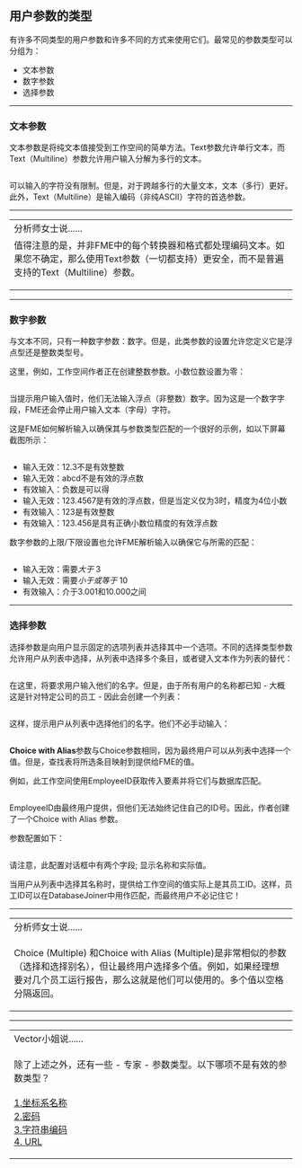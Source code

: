    <div id="readme" class="readme blob instapaper_body">
    <article class="markdown-body entry-content" itemprop="text"><h2><a id="user-content-types-of-user-parameters" class="anchor" aria-hidden="true" href="https://github.com/safesoftware/FMETraining/blob/Desktop-Advanced-2018/DesktopAdvanced4Parameters/4.03.ParameterTypes.md#types-of-user-parameters"></a><font style="vertical-align: inherit;"><font style="vertical-align: inherit;">用户参数的类型</font></font></h2>
<p><font style="vertical-align: inherit;"><font style="vertical-align: inherit;">有许多不同类型的用户参数和许多不同的方式来使用它们。</font><font style="vertical-align: inherit;">最常见的参数类型可以分组为：</font></font></p>
<ul>
<li><font style="vertical-align: inherit;"><font style="vertical-align: inherit;">文本参数</font></font></li>
<li><font style="vertical-align: inherit;"><font style="vertical-align: inherit;">数字参数</font></font></li>
<li><font style="vertical-align: inherit;"><font style="vertical-align: inherit;">选择参数</font></font></li>
</ul>
<hr>
<h3><a id="user-content-text-parameters" class="anchor" aria-hidden="true" href="https://github.com/safesoftware/FMETraining/blob/Desktop-Advanced-2018/DesktopAdvanced4Parameters/4.03.ParameterTypes.md#text-parameters"></a><font style="vertical-align: inherit;"><font style="vertical-align: inherit;">文本参数</font></font></h3>
<p><font style="vertical-align: inherit;"><font style="vertical-align: inherit;">文本参数是将纯文本值接受到工作空间的简单方法。</font><font style="vertical-align: inherit;">Text参数允许单行文本，而Text（Multiline）参数允许用户输入分解为多行的文本。</font></font></p>
<p><a target="_blank" href="https://github.com/safesoftware/FMETraining/blob/Desktop-Advanced-2018/DesktopAdvanced4Parameters/Images/Img4.011.TextParameterTypes.png"><img src="./Images/Img4.011.TextParameterTypes.png" alt="" style="max-width:100%;"></a></p>
<p><font style="vertical-align: inherit;"><font style="vertical-align: inherit;">可以输入的字符没有限制。</font><font style="vertical-align: inherit;">但是，对于跨越多行的大量文本，文本（多行）更好。</font><font style="vertical-align: inherit;">此外，Text（Multiline）是输入编码（非纯ASCII）字符的首选参数。</font></font></p>
<hr>
<table>
<tbody><tr>
<td>
<i></i><font style="vertical-align: inherit;"><font style="vertical-align: inherit;">
分析师女士说......
</font></font></td>
</tr>
<tr>
<td><font style="vertical-align: inherit;"><font style="vertical-align: inherit;">
值得注意的是，并非FME中的每个转换器和格式都处理编码文本。</font><font style="vertical-align: inherit;">如果您不确定，那么使用Text参数（一切都支持）更安全，而不是普遍支持的Text（Multiline）参数。

</font></font></td>
</tr>
</tbody></table>
<hr>
<h3><a id="user-content-numeric-parameters" class="anchor" aria-hidden="true" href="https://github.com/safesoftware/FMETraining/blob/Desktop-Advanced-2018/DesktopAdvanced4Parameters/4.03.ParameterTypes.md#numeric-parameters"></a><font style="vertical-align: inherit;"><font style="vertical-align: inherit;">数字参数</font></font></h3>
<p><font style="vertical-align: inherit;"><font style="vertical-align: inherit;">与文本不同，只有一种数字参数：数字。</font><font style="vertical-align: inherit;">但是，此类参数的设置允许您定义它是浮点型还是整数类型号。</font></font></p>
<p><font style="vertical-align: inherit;"><font style="vertical-align: inherit;">这里，例如，工作空间作者正在创建整数参数。</font><font style="vertical-align: inherit;">小数位数设置为零：</font></font></p>
<p><a target="_blank" href="https://github.com/safesoftware/FMETraining/blob/Desktop-Advanced-2018/DesktopAdvanced4Parameters/Images/Img4.012.NumberParameterInteger.png"><img src="./Images/Img4.012.NumberParameterInteger.png" alt="" style="max-width:100%;"></a></p>
<p><font style="vertical-align: inherit;"><font style="vertical-align: inherit;">当提示用户输入值时，他们无法输入浮点（非整数）数字。</font><font style="vertical-align: inherit;">因为这是一个数字字段，FME还会停止用户输入文本（字母）字符。</font></font></p>
<p><font style="vertical-align: inherit;"><font style="vertical-align: inherit;">这是FME如何解析输入以确保其与参数类型匹配的一个很好的示例，如以下屏幕截图所示：</font></font></p>
<p><a target="_blank" href="https://github.com/safesoftware/FMETraining/blob/Desktop-Advanced-2018/DesktopAdvanced4Parameters/Images/Img4.013.BadNumericInput.png"><img src="./Images/Img4.013.BadNumericInput.png" alt="" style="max-width:100%;"></a></p>
<ul>
<li><font style="vertical-align: inherit;"><font style="vertical-align: inherit;">输入无效：12.3不是有效整数</font></font></li>
<li><font style="vertical-align: inherit;"><font style="vertical-align: inherit;">输入无效：abcd不是有效的浮点数</font></font></li>
<li><font style="vertical-align: inherit;"><font style="vertical-align: inherit;">有效输入：负数是可以得</font></font></li>
<li><font style="vertical-align: inherit;"><font style="vertical-align: inherit;">输入无效：123.4567是有效的浮点数，但是当定义仅为3时，精度为4位小数</font></font></li>
<li><font style="vertical-align: inherit;"><font style="vertical-align: inherit;">有效输入：123是有效整数</font></font></li>
<li><font style="vertical-align: inherit;"><font style="vertical-align: inherit;">有效输入：123.456是具有正确小数位精度的有效浮点数</font></font></li>
</ul>
<p><font style="vertical-align: inherit;"><font style="vertical-align: inherit;">数字参数的上限/下限设置也允许FME解析输入以确保它与所需的匹配：</font></font></p>
<p><a target="_blank" href="https://github.com/safesoftware/FMETraining/blob/Desktop-Advanced-2018/DesktopAdvanced4Parameters/Images/Img4.014.NumericInputLimits.png"><img src="./Images/Img4.014.NumericInputLimits.png" alt="" style="max-width:100%;"></a></p>
<ul>
<li><font style="vertical-align: inherit;"><font style="vertical-align: inherit;">输入无效：需要</font></font><em><font style="vertical-align: inherit;"><font style="vertical-align: inherit;">大于</font></font></em><font style="vertical-align: inherit;"><font style="vertical-align: inherit;"> 3</font></font></li>
<li><font style="vertical-align: inherit;"><font style="vertical-align: inherit;">输入无效：需要</font></font><em><font style="vertical-align: inherit;"><font style="vertical-align: inherit;">小于或等于</font></font></em><font style="vertical-align: inherit;"><font style="vertical-align: inherit;"> 10</font></font></li>
<li><font style="vertical-align: inherit;"><font style="vertical-align: inherit;">有效输入：介于3.001和10.000之间</font></font></li>
</ul>
<hr>
<h3><a id="user-content-choice-parameters" class="anchor" aria-hidden="true" href="https://github.com/safesoftware/FMETraining/blob/Desktop-Advanced-2018/DesktopAdvanced4Parameters/4.03.ParameterTypes.md#choice-parameters"></a><font style="vertical-align: inherit;"><font style="vertical-align: inherit;">选择参数</font></font></h3>
<p><font style="vertical-align: inherit;"><font style="vertical-align: inherit;">选择参数是向用户显示固定的选项列表并选择其中一个选项。</font><font style="vertical-align: inherit;">不同的选择类型参数允许用户从列表中选择，从列表中选择多个条目，或者键入文本作为列表的替代：</font></font></p>
<p><a target="_blank" href="https://github.com/safesoftware/FMETraining/blob/Desktop-Advanced-2018/DesktopAdvanced4Parameters/Images/Img4.015.ChoiceParameterTypes.png"><img src="./Images/Img4.015.ChoiceParameterTypes.png" alt="" style="max-width:100%;"></a></p>
<p><font style="vertical-align: inherit;"><font style="vertical-align: inherit;">在这里，将要求用户输入他们的名字。</font><font style="vertical-align: inherit;">但是，由于所有用户的名称都已知 - 大概这是针对特定公司的员工 - 因此会创建一个列表：</font></font></p>
<p><a target="_blank" href="https://github.com/safesoftware/FMETraining/blob/Desktop-Advanced-2018/DesktopAdvanced4Parameters/Images/Img4.016.ChoiceParameterSetup.png"><img src="./Images/Img4.016.ChoiceParameterSetup.png" alt="" style="max-width:100%;"></a></p>
<p><font style="vertical-align: inherit;"><font style="vertical-align: inherit;">这样，提示用户从列表中选择他们的名字。</font><font style="vertical-align: inherit;">他们不必手动输入：</font></font></p>
<p><a target="_blank" href="https://github.com/safesoftware/FMETraining/blob/Desktop-Advanced-2018/DesktopAdvanced4Parameters/Images/Img4.017.ChoiceParameterConfiguration.png"><img src="./Images/Img4.017.ChoiceParameterConfiguration.png" alt="" style="max-width:100%;"></a></p>
<p><font style="vertical-align: inherit;"></font><strong><font style="vertical-align: inherit;"><font style="vertical-align: inherit;">Choice with Alias</font></font></strong><font style="vertical-align: inherit;"><font style="vertical-align: inherit;">参数与Choice参数相同，因为最终用户可以从列表中选择一个值。</font></font><font style="vertical-align: inherit;"><font style="vertical-align: inherit;">但是，查找表将所选条目映射到提供给FME的值。</font></font></p>
<p><font style="vertical-align: inherit;"><font style="vertical-align: inherit;">例如，此工作空间使用EmployeeID获取传入要素并将它们与数据库匹配。</font></font></p><p><a target="_blank" href="https://github.com/safesoftware/FMETraining/blob/Desktop-Advanced-2018/DesktopAdvanced4Parameters/Images/Img4.018.JoinerMatchByID.png"><img src="./Images/Img4.018.JoinerMatchByID.png" alt="" style="max-width:100%;"></a></p>
<p><font style="vertical-align: inherit;"><font style="vertical-align: inherit;">EmployeeID由最终用户提供，但他们无法始终记住自己的ID号。</font><font style="vertical-align: inherit;">因此，作者创建了一个Choice with Alias 参数。</font></font></p>
<p><font style="vertical-align: inherit;"><font style="vertical-align: inherit;">参数配置如下：</font></font></p>
<p><a target="_blank" href="https://github.com/safesoftware/FMETraining/blob/Desktop-Advanced-2018/DesktopAdvanced4Parameters/Images/Img4.019.ChoiceWithAliasConfigDialog.png"><img src="./Images/Img4.019.ChoiceWithAliasConfigDialog.png" alt="" style="max-width:100%;"></a></p>
<p><font style="vertical-align: inherit;"><font style="vertical-align: inherit;">请注意，此配置对话框中有两个字段; </font><font style="vertical-align: inherit;">显示名称和实际值。</font></font></p>
<p><font style="vertical-align: inherit;"><font style="vertical-align: inherit;">当用户从列表中选择其名称时，提供给工作空间的值实际上是其员工ID。</font><font style="vertical-align: inherit;">这样，员工ID可以在DatabaseJoiner中用作匹配，而最终用户不必记住它！</font></font></p>
<hr>
<table>
<tbody><tr>
<td>
<i></i><font style="vertical-align: inherit;"><font style="vertical-align: inherit;">
分析师女士说......
</font></font></td>
</tr>
<tr>
<td><font style="vertical-align: inherit;"><font style="vertical-align: inherit;">

Choice (Multiple) 和Choice with Alias (Multiple)是非常相似的参数（选择和选择别名），但让最终用户选择多个值。</font><font style="vertical-align: inherit;">例如，如果经理想要对几个员工运行报告，那么这就是他们可以使用的。</font><font style="vertical-align: inherit;">多个值以空格分隔返回。

</font></font></td>
</tr>
</tbody></table>
<hr>

<table>
<tbody><tr>
<td>
<i></i><font style="vertical-align: inherit;"><font style="vertical-align: inherit;">
Vector小姐说......
</font></font></td>
</tr>
<tr>
<td><font style="vertical-align: inherit;"><font style="vertical-align: inherit;">

除了上述之外，还有一些 - 专家 - 参数类型。</font><font style="vertical-align: inherit;">以下哪项不是有效的参数类型？ 
</font></font><br><br><a href="http://52.73.3.37/fmedatastreaming/Manual/QAResponse2017.fmw?chapter=11&amp;question=3&amp;answer=1&amp;DestDataset_TEXTLINE=C%3A%5CFMEOutput%5CQAResponse.html" rel="nofollow"><font style="vertical-align: inherit;"><font style="vertical-align: inherit;">1.坐标系名称</font></font></a>
<br><a href="http://52.73.3.37/fmedatastreaming/Manual/QAResponse2017.fmw?chapter=11&amp;question=3&amp;answer=2&amp;DestDataset_TEXTLINE=C%3A%5CFMEOutput%5CQAResponse.html" rel="nofollow"><font style="vertical-align: inherit;"><font style="vertical-align: inherit;">2.密码</font></font></a>
<br><a href="http://52.73.3.37/fmedatastreaming/Manual/QAResponse2017.fmw?chapter=11&amp;question=3&amp;answer=3&amp;DestDataset_TEXTLINE=C%3A%5CFMEOutput%5CQAResponse.html" rel="nofollow"><font style="vertical-align: inherit;"><font style="vertical-align: inherit;">3.字符串编码</font></font></a>
<br><a href="http://52.73.3.37/fmedatastreaming/Manual/QAResponse2017.fmw?chapter=11&amp;question=3&amp;answer=4&amp;DestDataset_TEXTLINE=C%3A%5CFMEOutput%5CQAResponse.html" rel="nofollow"><font style="vertical-align: inherit;"><font style="vertical-align: inherit;">4. URL</font></font></a>

</td>
</tr>
</tbody></table>
</article>
</div>
</body></html>

